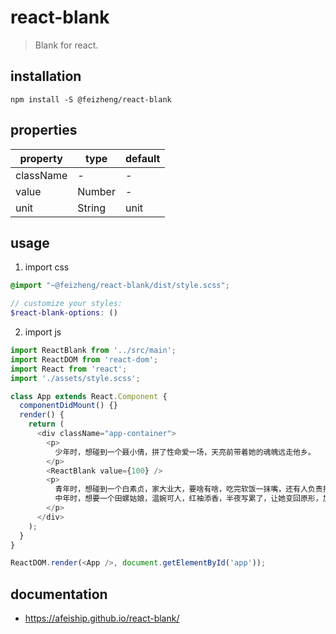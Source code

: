# react-blank
> Blank for react.

## installation
```shell
npm install -S @feizheng/react-blank
```
## properties
| property  | type   | default |
| --------- | ------ | ------- |
| className | -      | -       |
| value     | Number | -       |
| unit      | String | unit    |

## usage
1. import css
  ```scss
  @import "~@feizheng/react-blank/dist/style.scss";

  // customize your styles:
  $react-blank-options: ()
  ```
2. import js
  ```js
  import ReactBlank from '../src/main';
  import ReactDOM from 'react-dom';
  import React from 'react';
  import './assets/style.scss';

  class App extends React.Component {
    componentDidMount() {}
    render() {
      return (
        <div className="app-container">
          <p>
            少年时，想碰到一个聂小倩，拼了性命爱一场，天亮前带着她的魂魄远走他乡。
          </p>
          <ReactBlank value={100} />
          <p>
            青年时，想碰到一个白素贞，家大业大，要啥有啥，吃完软饭一抹嘴，还有人负责把她关进雷峰塔。
            中年时，想要一个田螺姑娘，温婉可人，红袖添香，半夜写累了，让她变回原形，加干辣椒、花椒、姜、蒜片爆炒，淋入香油，起锅装盘。
          </p>
        </div>
      );
    }
  }

  ReactDOM.render(<App />, document.getElementById('app'));
  ```

## documentation
- https://afeiship.github.io/react-blank/
